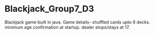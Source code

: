 # Blackjack_Group7_D3
Blackjack game built in java.
Game details-
shuffled cards upto 6 decks.
minimum age confirmation at startup.
dealer stops/stays at 17.
